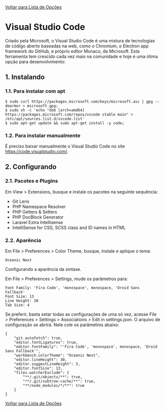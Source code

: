 [Voltar para Lista de Opções](../readme.md)

# Visual Studio Code

Criado pela Microsoft, o Visual Studio Code é uma mistura de tecnologias de código aberto baseadas na web, como o Chromium, 
o Electron app framework do GitHub, e próprio editor Monaco, da Microsoft. Esta ferramenta tem crescido cada vez mais na comunidade 
e hoje é uma ótima opção para desenvolvimento:

## 1. Instalando

### 1.1. Para instalar com apt

```
$ sudo curl https://packages.microsoft.com/keys/microsoft.asc | gpg --dearmor > microsoft.gpg;
$ sudo sh -c 'echo "deb [arch=amd64] https://packages.microsoft.com/repos/vscode stable main" > /etc/apt/sources.list.d/vscode.list'
$ sudo apt-get update && sudo apt-get install -y code;
```

### 1.2. Para instalar manualmente

É preciso baixar manualmente o Visual Studio Code no site https://code.visualstudio.com/.

## 2. Configurando

### 2.1. Pacotes e Plugins

Em View > Extensions, busque e instale os pacotes na seguinte sequência:

* Git Lens
* PHP Namespace Resolver
* PHP Getters & Setters
* PHP DocBlock Generator
* Laravel Extra Intellisense
* IntelliSense for CSS, SCSS class and ID names in HTML

### 2.2. Aparência

Em File > Preferences > Color Theme, busque, instale e aplique o tema:

```
Oceanic Next
```

Configurando a aparência da sintaxe.

Em File > Preferences > Settings, mude os parâmetros para:

```
Font Family: 'Fira Code', 'monospace', monospace, 'Droid Sans Fallback'
Font Size: 13
Line Height: 30
Tab Size: 4
```


Se preferir, basta setar todas as configurações de uma só vez, acesse File > Preferences > Settings > Associations > Edit in settings.json. O arquivo de configuração se abrirá. Nele cole os parâmetros abaixo:


```
{
    "git.autofetch": true,
    "editor.fontLigatures": true,
    "editor.fontFamily": "'Fira Code', 'monospace', monospace, 'Droid Sans Fallback'",
    "workbench.colorTheme": "Oceanic Next",
    "editor.lineHeight": 30,
    "editor.suggestLineHeight": 3,
    "editor.fontSize": 13,
    "files.watcherExclude": {
        "**/.git/objects/**": true,
        "**/.git/subtree-cache/**": true,
        "**/node_modules/*/**": true
    }
}
```

[Voltar para Lista de Opções](../readme.md)
